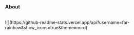 ### About
<!-- ![](https://www.codewars.com/users/far-rainbow/badges/small)
-->
<br>
![](https://github-readme-stats.vercel.app/api?username=far-rainbow&show_icons=true&theme=nord)

<!--
**far-rainbow/far-rainbow** is a ✨ _special_ ✨ repository because its `README.md` (this file) appears on your GitHub profile.

Here are some ideas to get you started:

- 🔭 I’m currently working on ...
- 🌱 I’m currently learning ...
- 👯 I’m looking to collaborate on ...
- 🤔 I’m looking for help with ...
- 💬 Ask me about ...
- 📫 How to reach me: ...
- 😄 Pronouns: ...
- ⚡ Fun fact: ...
-->
